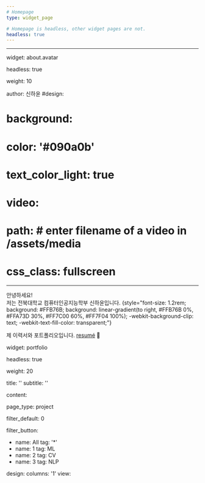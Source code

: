 ```yaml
---
# Homepage
type: widget_page

# Homepage is headless, other widget pages are not.
headless: true
---
```


---

widget: about.avatar

headless: true

weight: 10

author: 신하윤
#design:
#  background:
#    color: '#090a0b'
#    text_color_light: true
#    video:
#      path:  # enter filename of a video in /assets/media
#  css_class: fullscreen
---

안녕하세요!  
저는 전북대학교 컴퓨터인공지능학부 신하윤입니다.
{style="font-size: 1.2rem; background: #FFB76B; background: linear-gradient(to right, #FFB76B 0%, #FFA73D 30%, #FF7C00 60%, #FF7F04 100%); -webkit-background-clip: text; -webkit-text-fill-color: transparent;"}

제 이력서와 포트폴리오입니다. [resumé](/about/) 🐇


widget: portfolio

headless: true

weight: 20

title: ''
subtitle: ''

content:

page_type: project

filter_default: 0

filter_button:
- name: All
tag: '*'
- name: 1
tag: ML
- name: 2
tag: CV
- name: 3
tag: NLP

design:
columns: '1'
view:
